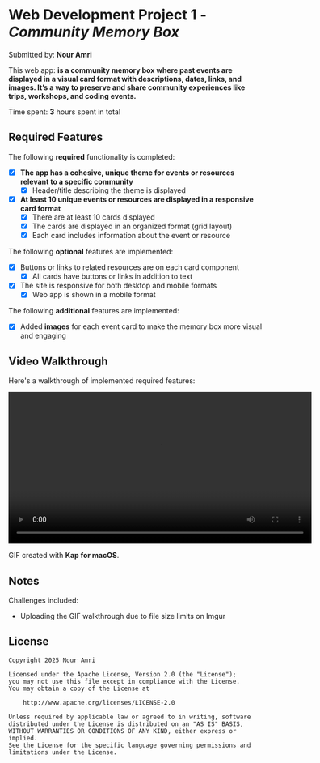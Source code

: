 # Web Development Project 1 - *Community Memory Box*

Submitted by: **Nour Amri**

This web app: **is a community memory box where past events are displayed in a visual card format with descriptions, dates, links, and images. It’s a way to preserve and share community experiences like trips, workshops, and coding events.**

Time spent: **3** hours spent in total

## Required Features

The following **required** functionality is completed:

- [x] **The app has a cohesive, unique theme for events or resources relevant to a specific community**
  - [x] Header/title describing the theme is displayed
- [x] **At least 10 unique events or resources are displayed in a responsive card format**
  - [x] There are at least 10 cards displayed 
  - [x] The cards are displayed in an organized format (grid layout)
  - [x] Each card includes information about the event or resource

The following **optional** features are implemented:

- [x] Buttons or links to related resources are on each card component
  - [x] All cards have buttons or links in addition to text
- [x] The site is responsive for both desktop and mobile formats
  - [x] Web app is shown in a mobile format

The following **additional** features are implemented:

* [x] Added **images** for each event card to make the memory box more visual and engaging

## Video Walkthrough

Here's a walkthrough of implemented required features:

<video src="https://i.imgur.com/fIU4TjT.mp4" width="600" controls>
</video>

GIF created with **Kap for macOS**.

## Notes

Challenges included:
* Uploading the GIF walkthrough due to file size limits on Imgur

## License

    Copyright 2025 Nour Amri

    Licensed under the Apache License, Version 2.0 (the "License");
    you may not use this file except in compliance with the License.
    You may obtain a copy of the License at

        http://www.apache.org/licenses/LICENSE-2.0

    Unless required by applicable law or agreed to in writing, software
    distributed under the License is distributed on an "AS IS" BASIS,
    WITHOUT WARRANTIES OR CONDITIONS OF ANY KIND, either express or implied.
    See the License for the specific language governing permissions and
    limitations under the License.
